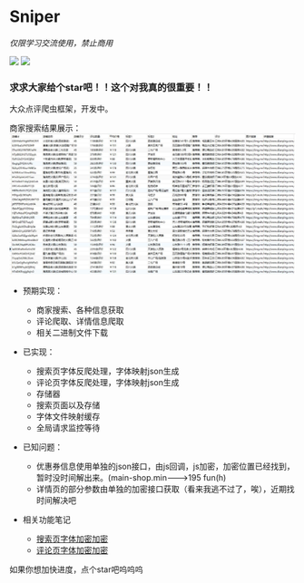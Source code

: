 # Sniper

*仅限学习交流使用，禁止商用*

[![](https://img.shields.io/badge/python-3-brightgreen.svg)](https://www.python.org/downloads/)
<a href="https://github.com/pnoker/iot-dc3/blob/master/LICENSE"><img src="https://img.shields.io/github/license/pnoker/iot-dc3.svg"></a>

### 求求大家给个star吧！！这个对我真的很重要！！

大众点评爬虫框架，开发中。

商家搜索结果展示：
![image](./imgs/base_info.jpg)

- 预期实现：
  - 商家搜索、各种信息获取
  - 评论爬取、详情信息爬取
  - 相关二进制文件下载
 
- 已实现：
  - 搜索页字体反爬处理，字体映射json生成
  - 评论页字体反爬处理，字体映射json生成
  - 存储器
  - 搜索页面以及存储
  - 字体文件映射缓存
  - 全局请求监控等待
  
- 已知问题：
  - 优惠券信息使用单独的json接口，由js回调，js加密，加密位置已经找到，暂时没时间解出来。(main-shop.min--->195 fun(h)
  - 详情页的部分参数由单独的加密接口获取（看来我逃不过了，唉），近期找时间解决吧
  
- 相关功能笔记
  - [搜索页字体加密加密](http://www.sniper97.cn/index.php/note/carwler/3694/)
  - [评论页字体加密加密](http://www.sniper97.cn/index.php/note/carwler/3707/)

如果你想加快进度，点个star吧呜呜呜
